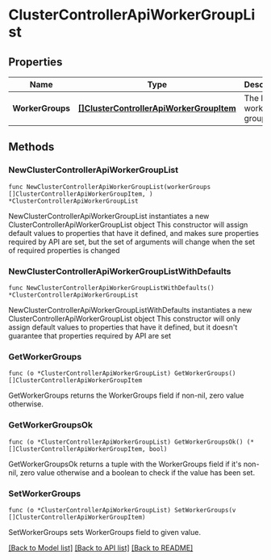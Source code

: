 # ClusterControllerApiWorkerGroupList

## Properties

Name | Type | Description | Notes
------------ | ------------- | ------------- | -------------
**WorkerGroups** | [**[]ClusterControllerApiWorkerGroupItem**](ClusterControllerApiWorkerGroupItem.md) | The list of worker groups. | 

## Methods

### NewClusterControllerApiWorkerGroupList

`func NewClusterControllerApiWorkerGroupList(workerGroups []ClusterControllerApiWorkerGroupItem, ) *ClusterControllerApiWorkerGroupList`

NewClusterControllerApiWorkerGroupList instantiates a new ClusterControllerApiWorkerGroupList object
This constructor will assign default values to properties that have it defined,
and makes sure properties required by API are set, but the set of arguments
will change when the set of required properties is changed

### NewClusterControllerApiWorkerGroupListWithDefaults

`func NewClusterControllerApiWorkerGroupListWithDefaults() *ClusterControllerApiWorkerGroupList`

NewClusterControllerApiWorkerGroupListWithDefaults instantiates a new ClusterControllerApiWorkerGroupList object
This constructor will only assign default values to properties that have it defined,
but it doesn't guarantee that properties required by API are set

### GetWorkerGroups

`func (o *ClusterControllerApiWorkerGroupList) GetWorkerGroups() []ClusterControllerApiWorkerGroupItem`

GetWorkerGroups returns the WorkerGroups field if non-nil, zero value otherwise.

### GetWorkerGroupsOk

`func (o *ClusterControllerApiWorkerGroupList) GetWorkerGroupsOk() (*[]ClusterControllerApiWorkerGroupItem, bool)`

GetWorkerGroupsOk returns a tuple with the WorkerGroups field if it's non-nil, zero value otherwise
and a boolean to check if the value has been set.

### SetWorkerGroups

`func (o *ClusterControllerApiWorkerGroupList) SetWorkerGroups(v []ClusterControllerApiWorkerGroupItem)`

SetWorkerGroups sets WorkerGroups field to given value.



[[Back to Model list]](../README.md#documentation-for-models) [[Back to API list]](../README.md#documentation-for-api-endpoints) [[Back to README]](../README.md)



